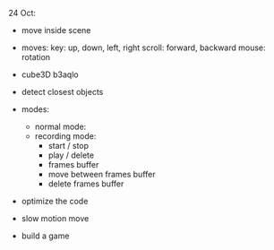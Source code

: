 24 Oct:

+ move inside scene
+ moves:
    key:
        up, down, left, right
    scroll:
        forward, backward
    mouse:
        rotation

+ cube3D b3aqlo
+ detect closest objects

+ modes:
    + normal mode:
    + recording mode:
        + start / stop
        + play / delete
        + frames buffer
        + move between frames buffer
        + delete frames buffer

+ optimize the code
+ slow motion move
+ build a game

